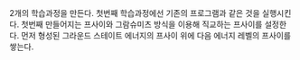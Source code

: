 2개의 학습과정을 만든다.
첫번째 학습과정에선 기존의 프로그램과 같은 것을 실행시킨다.
첫번째 만들어지는 프사이와 그람슈미츠 방식을 이용해 직교하는 프사이를 설정한다.
먼저 형성된 그라운드 스테이트 에너지의 프사이 위에 다음 에너지 레벨의 프사이를 쌓는다.
